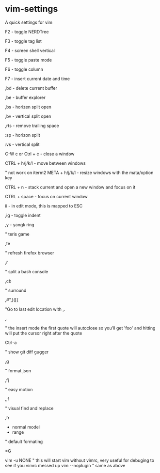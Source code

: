 vim-settings
============
A quick settings for vim


F2 - toggle NERDTree

F3 - toggle tag list

F4 - screen shell vertical

F5 - toggle paste mode

F6 - toggle column

F7 - insert current date and time

,bd - delete current buffer

,be - buffer explorer

,bs - horizen split open

,bv - vertical split open

,rts - remove trailing space

:sp - horizon split

:vs - vertical split

C-W c  or Ctrl + c - close a window

CTRL + h/j/k/l - move between windows

" not work on iterm2
META + h/j/k/l - resize windows with the mata/option key

CTRL + n - stack current and open a new window and focus on it

CTRL + space - focus on current window

ii - in edit mode, this is mapped to ESC

,ig - toggle indent

,y  - yangk ring

" teris game

,te

" refresh firefox browser

,r

" split a bash console

,cb

" surround

,#",)([{

"Go to last edit location with ,.

,.

" the insert mode the first quote will autoclose so you'll get 'foo' and hitting <c-a> will put the cursor right after the quote

Ctrl-a

" show git diff gugger

,g

" format json

,fj

" easy motion

,,f<char>


" visual find and replace

,fr
  - normal model
  - range

" default formating

=G

vim -u NONE " this will start vim without vimrc, very useful for debuging to see if you vimrc messed up
vim --noplugin " same as above
